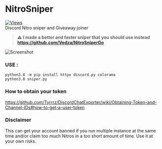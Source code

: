# NitroSniper

[![Views](https://hits.seeyoufarm.com/api/count/incr/badge.svg?url=https://github.com/Vedza/NitroSniper&title=Views)](https://github.com/Vedza/NitroSniperGo)                    
Discord Nitro sniper and Giveaway joiner 

> :warning: **I made a better and faster sniper that you should use instead https://github.com/Vedza/NitroSniperGo**

![Screenshot](screenshot.png)


### USE :
```
python3.8 -m pip install httpx discord.py colorama
python3.8 sniper.py
```

### How to obtain your token
https://github.com/Tyrrrz/DiscordChatExporter/wiki/Obtaining-Token-and-Channel-IDs#how-to-get-a-user-token


### Disclaimer
This can get your account banned if you run multiple instance at the same time and/or claim too much Nitros in a too short amount of time. Use it at your own risks.
